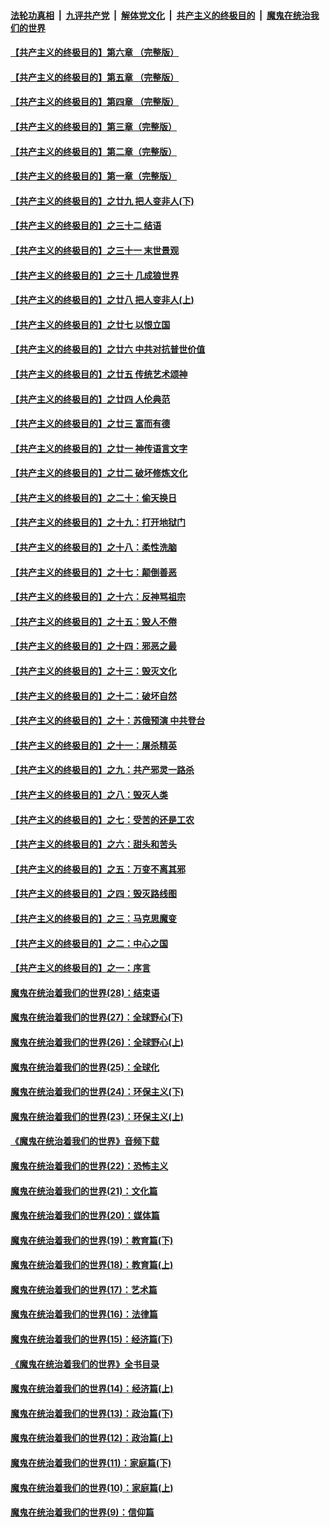 ####  [法轮功真相](../../../../basic/blob/master/README.md?t=04060701) &nbsp;|&nbsp; [九评共产党](../../../../9ping.md/blob/master/README.md?t=04060701) &nbsp;|&nbsp; [解体党文化](../../../../jtdwh.md/blob/master/README.md?t=04060701)  &nbsp;|&nbsp; [共产主义的终极目的](../../../../gczydzjmd.md/blob/master/README.md?t=04060701) &nbsp;|&nbsp; [魔鬼在统治我们的世界](../../../../mgztzwmdsj.md/blob/master/README.md?t=04060701) 

#### [【共产主义的终极目的】第六章 （完整版）](../pages/nsc422/n11428913.md?t=04060701) 

#### [【共产主义的终极目的】第五章 （完整版）](../pages/nsc422/n11428912.md?t=04060701) 

#### [【共产主义的终极目的】第四章 （完整版）](../pages/nsc422/n11428907.md?t=04060701) 

#### [【共产主义的终极目的】第三章（完整版）](../pages/nsc422/n11428848.md?t=04060701) 

#### [【共产主义的终极目的】第二章（完整版）](../pages/nsc422/n11428831.md?t=04060701) 

#### [【共产主义的终极目的】第一章（完整版）](../pages/nsc422/n11417651.md?t=04060701) 

#### [【共产主义的终极目的】之廿九 把人变非人(下)](../pages/nsc422/n11344140.md?t=04060701) 

#### [【共产主义的终极目的】之三十二 结语](../pages/nsc422/n11360535.md?t=04060701) 

#### [【共产主义的终极目的】之三十一 末世景观](../pages/nsc422/n11351129.md?t=04060701) 

#### [【共产主义的终极目的】之三十 几成狼世界](../pages/nsc422/n11348280.md?t=04060701) 

#### [【共产主义的终极目的】之廿八 把人变非人(上)](../pages/nsc422/n11340492.md?t=04060701) 

#### [【共产主义的终极目的】之廿七 以恨立国](../pages/nsc422/n11336944.md?t=04060701) 

#### [【共产主义的终极目的】之廿六 中共对抗普世价值](../pages/nsc422/n11324785.md?t=04060701) 

#### [【共产主义的终极目的】之廿五 传统艺术颂神](../pages/nsc422/n11296396.md?t=04060701) 

#### [【共产主义的终极目的】之廿四 人伦典范](../pages/nsc422/n11296397.md?t=04060701) 

#### [【共产主义的终极目的】之廿三 富而有德](../pages/nsc422/n11283598.md?t=04060701) 

#### [【共产主义的终极目的】之廿一 神传语言文字](../pages/nsc422/n11263265.md?t=04060701) 

#### [【共产主义的终极目的】之廿二 破坏修炼文化](../pages/nsc422/n11245728.md?t=04060701) 

#### [【共产主义的终极目的】之二十：偷天换日](../pages/nsc422/n11238846.md?t=04060701) 

#### [【共产主义的终极目的】之十九：打开地狱门](../pages/nsc422/n11206376.md?t=04060701) 

#### [【共产主义的终极目的】之十八：柔性洗脑](../pages/nsc422/n11199994.md?t=04060701) 

#### [【共产主义的终极目的】之十七：颠倒善恶](../pages/nsc422/n11179782.md?t=04060701) 

#### [【共产主义的终极目的】之十六：反神骂祖宗](../pages/nsc422/n11166798.md?t=04060701) 

#### [【共产主义的终极目的】之十五：毁人不倦](../pages/nsc422/n11166792.md?t=04060701) 

#### [【共产主义的终极目的】之十四：邪恶之最](../pages/nsc422/n11150249.md?t=04060701) 

#### [【共产主义的终极目的】之十三：毁灭文化](../pages/nsc422/n11135227.md?t=04060701) 

#### [【共产主义的终极目的】之十二：破坏自然](../pages/nsc422/n11135214.md?t=04060701) 

#### [【共产主义的终极目的】之十：苏俄预演 中共登台](../pages/nsc422/n11118424.md?t=04060701) 

#### [【共产主义的终极目的】之十一：屠杀精英](../pages/nsc422/n11118442.md?t=04060701) 

#### [【共产主义的终极目的】之九：共产邪灵一路杀](../pages/nsc422/n11114139.md?t=04060701) 

#### [【共产主义的终极目的】之八：毁灭人类](../pages/nsc422/n11108503.md?t=04060701) 

#### [【共产主义的终极目的】之七：受苦的还是工农](../pages/nsc422/n11101809.md?t=04060701) 

#### [【共产主义的终极目的】之六：甜头和苦头](../pages/nsc422/n11096971.md?t=04060701) 

#### [【共产主义的终极目的】之五：万变不离其邪](../pages/nsc422/n11091285.md?t=04060701) 

#### [【共产主义的终极目的】之四：毁灭路线图](../pages/nsc422/n11086284.md?t=04060701) 

#### [【共产主义的终极目的】之三：马克思魔变](../pages/nsc422/n11061941.md?t=04060701) 

#### [【共产主义的终极目的】之二：中心之国](../pages/nsc422/n11047728.md?t=04060701) 

#### [【共产主义的终极目的】之一：序言](../pages/nsc422/n11086077.md?t=04060701) 

#### [魔鬼在统治着我们的世界(28)：结束语](../pages/nsc422/n10936246.md?t=04060701) 

#### [魔鬼在统治着我们的世界(27)：全球野心(下)](../pages/nsc422/n10928319.md?t=04060701) 

#### [魔鬼在统治着我们的世界(26)：全球野心(上)](../pages/nsc422/n10900318.md?t=04060701) 

#### [魔鬼在统治着我们的世界(25)：全球化](../pages/nsc422/n10788205.md?t=04060701) 

#### [魔鬼在统治着我们的世界(24)：环保主义(下)](../pages/nsc422/n10695307.md?t=04060701) 

#### [魔鬼在统治着我们的世界(23)：环保主义(上)](../pages/nsc422/n10688613.md?t=04060701) 

#### [《魔鬼在统治着我们的世界》音频下载](../pages/nsc422/n10635553.md?t=04060701) 

#### [魔鬼在统治着我们的世界(22)：恐怖主义](../pages/nsc422/n10614727.md?t=04060701) 

#### [魔鬼在统治着我们的世界(21)：文化篇](../pages/nsc422/n10597706.md?t=04060701) 

#### [魔鬼在统治着我们的世界(20)：媒体篇](../pages/nsc422/n10586579.md?t=04060701) 

#### [魔鬼在统治着我们的世界(19)：教育篇(下)](../pages/nsc422/n10564808.md?t=04060701) 

#### [魔鬼在统治着我们的世界(18)：教育篇(上)](../pages/nsc422/n10526970.md?t=04060701) 

#### [魔鬼在统治着我们的世界(17)：艺术篇](../pages/nsc422/n10499093.md?t=04060701) 

#### [魔鬼在统治着我们的世界(16)：法律篇](../pages/nsc422/n10485969.md?t=04060701) 

#### [魔鬼在统治着我们的世界(15)：经济篇(下)](../pages/nsc422/n10469975.md?t=04060701) 

#### [《魔鬼在统治着我们的世界》全书目录](../pages/nsc422/n10464261.md?t=04060701) 

#### [魔鬼在统治着我们的世界(14)：经济篇(上)](../pages/nsc422/n10457370.md?t=04060701) 

#### [魔鬼在统治着我们的世界(13)：政治篇(下)](../pages/nsc422/n10448270.md?t=04060701) 

#### [魔鬼在统治着我们的世界(12)：政治篇(上)](../pages/nsc422/n10444576.md?t=04060701) 

#### [魔鬼在统治着我们的世界(11)：家庭篇(下)](../pages/nsc422/n10440961.md?t=04060701) 

#### [魔鬼在统治着我们的世界(10)：家庭篇(上)](../pages/nsc422/n10435448.md?t=04060701) 

#### [魔鬼在统治着我们的世界(9)：信仰篇](../pages/nsc422/n10432159.md?t=04060701) 

